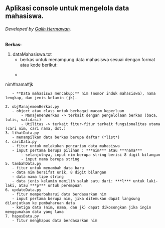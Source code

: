 ## Aplikasi console untuk mengelola data mahasiswa.
###### Developed by [Galih Hermawan](https://galih.eu).


**Berkas:**
1. dataMahasiswa.txt
	- berkas untuk menampung data mahasiswa sesuai dengan format atau kode berikut: 
	- ```
 nim#nama#jk
 ```
	- **Data mahasiswa mencakup:** nim (nomor induk mahasiswa), nama lengkap, dan jenis kelamin (jk).

2. objManajemenBerkas.py
	- object atau class untuk berbagai macam keperluan
		- ManajemenBerkas -> terkait dengan pengelolaan berkas (baca, tulis, validasi)
		- Utilitas -> terkait fitur-fitur terkait fungsionalitas utama (cari nim, cari nama, dst.)
3. lihatData.py
	- menampilkan data berkas berupa daftar (*list*)
4. cariData.py
	- fitur untuk melakukan pencarian data mahasiswa
	- input pertama berupa pilihan : ***nim*** atau ***nama***
		- selanjutnya, input nim berupa string berisi 8 digit bilangan
		- input nama berupa string
5. tambahData.py
	- fitur untuk menambah data baru
	- data nim bersifat unik, 8 digit bilangan
	- data nama tipe string
	- data jenis kelamin memilih salah satu dari: ***l*** untuk laki-laki, atau ***p*** untuk perempuan
6. updateData.py
	- fitur memperbaharui data berdasarkan nim
	- input pertama berupa nim, jika ditemukan dapat langsung dilanjutkan ke pembaharuan data
	- ketiga data (nim, nama, dan jk) dapat dikosongkan jika ingin menggunakan data yang lama
7. hapusData.py
	- fitur menghapus data berdasarkan nim